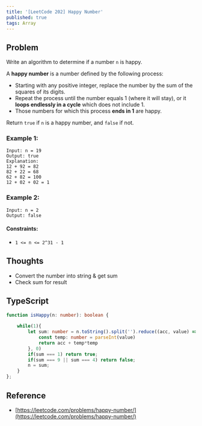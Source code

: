 ```yaml
---
title: '[LeetCode 202] Happy Number'
published: true
tags: Array
---
```


## Problem

Write an algorithm to determine if a number `n` is happy.

A **happy number** is a number defined by the following process:

- Starting with any positive integer, replace the number by the sum of the squares of its digits.
- Repeat the process until the number equals 1 (where it will stay), or it **loops endlessly in a cycle** which does not include 1.
- Those numbers for which this process **ends in 1** are happy.

Return `true` if `n` is a happy number, and `false` if not.

### Example 1:

```
Input: n = 19
Output: true
Explanation:
12 + 92 = 82
82 + 22 = 68
62 + 82 = 100
12 + 02 + 02 = 1
```

### Example 2:

```
Input: n = 2
Output: false

```
 
#### Constraints:

- `1 <= n <= 2^31 - 1`

## Thoughts

- Convert the number into string & get sum
- Check sum for result

## TypeScript

```typescript
function isHappy(n: number): boolean { 
    
    while(1){
        let sum: number = n.toString().split('').reduce((acc, value) => {
            const temp: number = parseInt(value)
            return acc + temp*temp
        }, 0)
        if(sum === 1) return true;
        if(sum === 9 || sum === 4) return false;
        n = sum;
    }
};
```

## Reference

- [https://leetcode.com/problems/happy-number/](https://leetcode.com/problems/happy-number/)
